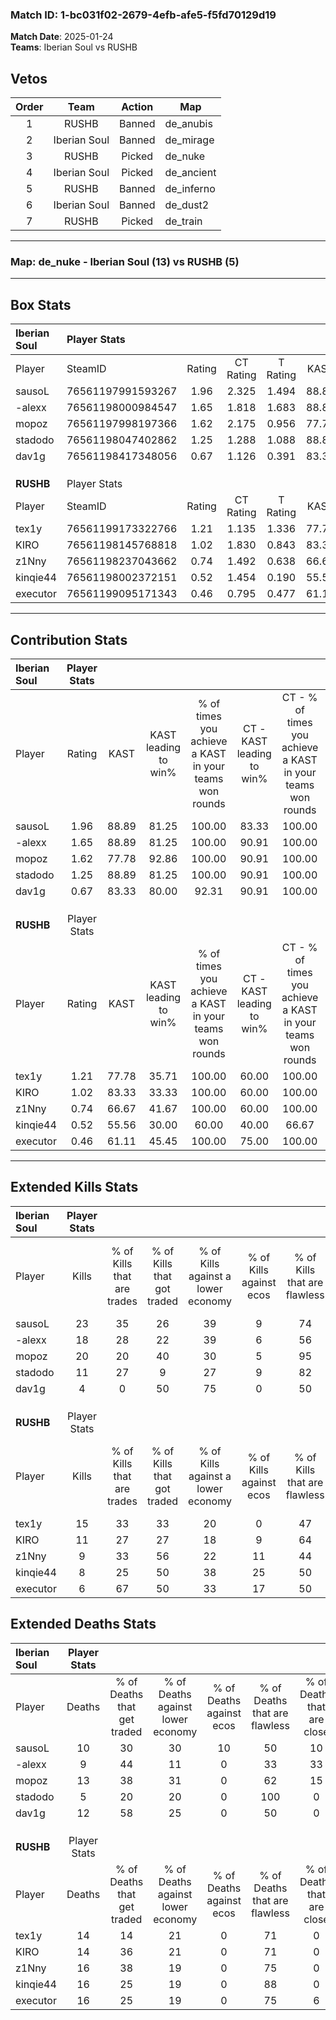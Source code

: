 ### Match ID: 1-bc031f02-2679-4efb-afe5-f5fd70129d19  
**Match Date**: 2025-01-24  
**Teams**: Iberian Soul vs RUSHB  

## Vetos  

| Order | Team | Action | Map |
| :---: | :--: | :----: | --- |
| 1 | RUSHB | Banned | de_anubis |
| 2 | Iberian Soul | Banned | de_mirage |
| 3 | RUSHB | Picked | de_nuke |
| 4 | Iberian Soul | Picked | de_ancient |
| 5 | RUSHB | Banned | de_inferno |
| 6 | Iberian Soul | Banned | de_dust2 |
| 7 | RUSHB | Picked | de_train |

---  

### **Map**: de_nuke - Iberian Soul (13) vs RUSHB (5)  
---  

## Box Stats  

| **Iberian Soul** | Player Stats      |        |           |          |       |       |       |         |        |      |     |
| :- | :- | :-: | :-: | :-: | :-: | :-: | :-: | :-: | :-: | :-: | :-: |
| Player           | SteamID           | Rating | CT Rating | T Rating | KAST  |  ADR  | Kills | Assists | Deaths | K/D  | HS% |
| sausoL           | 76561197991593267 |  1.96  |   2.325   |  1.494   | 88.89 | 129.0 |  23   |    5    |   10   | 2.30 | 34  |
| -alexx           | 76561198000984547 |  1.65  |   1.818   |  1.683   | 88.89 | 102.8 |  18   |    3    |   9    | 2.00 | 55  |
| mopoz            | 76561197998197366 |  1.62  |   2.175   |  0.956   | 77.78 | 119.5 |  20   |    6    |   13   | 1.54 | 65  |
| stadodo          | 76561198047402862 |  1.25  |   1.288   |  1.088   | 88.89 | 45.0  |  11   |    3    |   5    | 2.20 |  9  |
| dav1g            | 76561198417348056 |  0.67  |   1.126   |  0.391   | 83.33 | 41.0  |   4   |    6    |   12   | 0.33 | 100 |
|                  |                   |        |           |          |       |       |       |         |        |      |     |
|                  |                   |        |           |          |       |       |       |         |        |      |     |
|                  |                   |        |           |          |       |       |       |         |        |      |     |
| **RUSHB**        | Player Stats      |        |           |          |       |       |       |         |        |      |     |
| Player           | SteamID           | Rating | CT Rating | T Rating | KAST  |  ADR  | Kills | Assists | Deaths | K/D  | HS% |
| tex1y            | 76561199173322766 |  1.21  |   1.135   |  1.336   | 77.78 | 81.9  |  15   |    2    |   14   | 1.07 | 53  |
| KIRO             | 76561198145768818 |  1.02  |   1.830   |  0.843   | 83.33 | 69.6  |  11   |    3    |   14   | 0.79 | 63  |
| z1Nny            | 76561198237043662 |  0.74  |   1.492   |  0.638   | 66.67 | 65.8  |   9   |    5    |   16   | 0.56 | 77  |
| kinqie44         | 76561198002372151 |  0.52  |   1.454   |  0.190   | 55.56 | 45.3  |   8   |    0    |   16   | 0.50 | 50  |
| executor         | 76561199095171343 |  0.46  |   0.795   |  0.477   | 61.11 | 39.4  |   6   |    3    |   16   | 0.38 | 66  |
---  

## Contribution Stats  

| **Iberian Soul** | Player Stats |       |                      |                                                        |                           |                                                             |                          |                                                            |
| :- | :-: | :-: | :-: | :-: | :-: | :-: | :-: | :-: |
| Player           |    Rating    | KAST  | KAST leading to win% | % of times you achieve a KAST in your teams won rounds | CT - KAST leading to win% | CT - % of times you achieve a KAST in your teams won rounds | T - KAST leading to win% | T - % of times you achieve a KAST in your teams won rounds |
| sausoL           |     1.96     | 88.89 |        81.25         |                         100.00                         |           83.33           |                           100.00                            |          75.00           |                           100.00                           |
| -alexx           |     1.65     | 88.89 |        81.25         |                         100.00                         |           90.91           |                           100.00                            |          60.00           |                           100.00                           |
| mopoz            |     1.62     | 77.78 |        92.86         |                         100.00                         |           90.91           |                           100.00                            |          100.00          |                           100.00                           |
| stadodo          |     1.25     | 88.89 |        81.25         |                         100.00                         |           90.91           |                           100.00                            |          60.00           |                           100.00                           |
| dav1g            |     0.67     | 83.33 |        80.00         |                         92.31                          |           90.91           |                           100.00                            |          50.00           |                           66.67                            |
|                  |              |       |                      |                                                        |                           |                                                             |                          |                                                            |
|                  |              |       |                      |                                                        |                           |                                                             |                          |                                                            |
|                  |              |       |                      |                                                        |                           |                                                             |                          |                                                            |
| **RUSHB**        | Player Stats |       |                      |                                                        |                           |                                                             |                          |                                                            |
| Player           |    Rating    | KAST  | KAST leading to win% | % of times you achieve a KAST in your teams won rounds | CT - KAST leading to win% | CT - % of times you achieve a KAST in your teams won rounds | T - KAST leading to win% | T - % of times you achieve a KAST in your teams won rounds |
| tex1y            |     1.21     | 77.78 |        35.71         |                         100.00                         |           60.00           |                           100.00                            |          22.22           |                           100.00                           |
| KIRO             |     1.02     | 83.33 |        33.33         |                         100.00                         |           60.00           |                           100.00                            |          20.00           |                           100.00                           |
| z1Nny            |     0.74     | 66.67 |        41.67         |                         100.00                         |           60.00           |                           100.00                            |          28.57           |                           100.00                           |
| kinqie44         |     0.52     | 55.56 |        30.00         |                         60.00                          |           40.00           |                            66.67                            |          20.00           |                           50.00                            |
| executor         |     0.46     | 61.11 |        45.45         |                         100.00                         |           75.00           |                           100.00                            |          28.57           |                           100.00                           |
---  

## Extended Kills Stats  

| **Iberian Soul** | Player Stats |                            |                            |                                    |                         |                              |                                 |                                       |                    |           |
| :- | :-: | :-: | :-: | :-: | :-: | :-: | :-: | :-: | :-: | :-: |
| Player           |    Kills     | % of Kills that are trades | % of Kills that got traded | % of Kills against a lower economy | % of Kills against ecos | % of Kills that are flawless | % of Kills that are close duels | % of Kills that are assisted by flash | Pistol Round Kills | AWP Kills |
| sausoL           |      23      |             35             |             26             |                 39                 |            9            |              74              |                0                |                   4                   |         0          |     0     |
| -alexx           |      18      |             28             |             22             |                 39                 |            6            |              56              |                0                |                   0                   |         4          |     0     |
| mopoz            |      20      |             20             |             40             |                 30                 |            5            |              95              |                0                |                  10                   |         2          |     0     |
| stadodo          |      11      |             27             |             9              |                 27                 |            9            |              82              |                9                |                   9                   |         0          |     5     |
| dav1g            |      4       |             0              |             50             |                 75                 |            0            |              50              |                0                |                   0                   |         1          |     0     |
|                  |              |                            |                            |                                    |                         |                              |                                 |                                       |                    |           |
|                  |              |                            |                            |                                    |                         |                              |                                 |                                       |                    |           |
|                  |              |                            |                            |                                    |                         |                              |                                 |                                       |                    |           |
| **RUSHB**        | Player Stats |                            |                            |                                    |                         |                              |                                 |                                       |                    |           |
| Player           |    Kills     | % of Kills that are trades | % of Kills that got traded | % of Kills against a lower economy | % of Kills against ecos | % of Kills that are flawless | % of Kills that are close duels | % of Kills that are assisted by flash | Pistol Round Kills | AWP Kills |
| tex1y            |      15      |             33             |             33             |                 20                 |            0            |              47              |               20                |                   0                   |         4          |     0     |
| KIRO             |      11      |             27             |             27             |                 18                 |            9            |              64              |                9                |                   0                   |         3          |     0     |
| z1Nny            |      9       |             33             |             56             |                 22                 |           11            |              44              |               11                |                   0                   |         3          |     0     |
| kinqie44         |      8       |             25             |             50             |                 38                 |           25            |              50              |                0                |                   0                   |         0          |     0     |
| executor         |      6       |             67             |             50             |                 33                 |           17            |              50              |               17                |                   0                   |         0          |     0     |
## Extended Deaths Stats  

| **Iberian Soul** | Player Stats |                             |                                   |                          |                               |                            |                           |               |
| :- | :-: | :-: | :-: | :-: | :-: | :-: | :-: | :-: |
| Player           |    Deaths    | % of Deaths that get traded | % of Deaths against lower economy | % of Deaths against ecos | % of Deaths that are flawless | % of Deaths that are close | % of Deaths while blinded | Deaths to AWP |
| sausoL           |      10      |             30              |                30                 |            10            |              50               |             10             |             0             |       0       |
| -alexx           |      9       |             44              |                11                 |            0             |              33               |             33             |             0             |       0       |
| mopoz            |      13      |             38              |                31                 |            0             |              62               |             15             |             0             |       0       |
| stadodo          |      5       |             20              |                20                 |            0             |              100              |             0              |             0             |       0       |
| dav1g            |      12      |             58              |                25                 |            0             |              50               |             0              |             0             |       0       |
|                  |              |                             |                                   |                          |                               |                            |                           |               |
|                  |              |                             |                                   |                          |                               |                            |                           |               |
|                  |              |                             |                                   |                          |                               |                            |                           |               |
| **RUSHB**        | Player Stats |                             |                                   |                          |                               |                            |                           |               |
| Player           |    Deaths    | % of Deaths that get traded | % of Deaths against lower economy | % of Deaths against ecos | % of Deaths that are flawless | % of Deaths that are close | % of Deaths while blinded | Deaths to AWP |
| tex1y            |      14      |             14              |                21                 |            0             |              71               |             0              |             0             |       1       |
| KIRO             |      14      |             36              |                21                 |            0             |              71               |             0              |             7             |       0       |
| z1Nny            |      16      |             38              |                19                 |            0             |              75               |             0              |             6             |       1       |
| kinqie44         |      16      |             25              |                19                 |            0             |              88               |             0              |             6             |       2       |
| executor         |      16      |             25              |                19                 |            0             |              75               |             6              |             6             |       1       |
